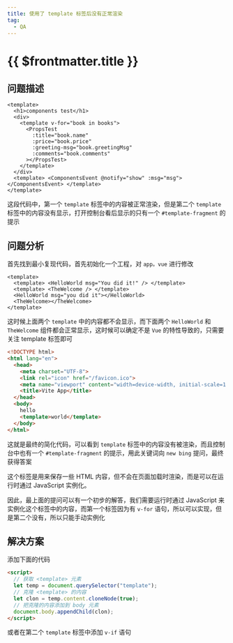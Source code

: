 ```yaml
---
title: 使用了 template 标签后没有正常渲染
tag:
  - QA
---
```


# {{ $frontmatter.title }}

## 问题描述

```vue
<template>
  <h1>components test</h1>
  <div>
    <template v-for="book in books">
      <PropsTest
        :title="book.name"
        :price="book.price"
        :greeting-msg="book.greetingMsg"
        :comments="book.comments"
      ></PropsTest>
    </template>
  </div>
  <template> <ComponentsEvent @notify="show" :msg="msg"></ComponentsEvent> </template>
</template>
```

这段代码中，第一个 `template` 标签中的内容被正常渲染，但是第二个 `template` 标签中的内容没有显示，打开控制台看后显示的只有一个
`#template-fragment` 的提示

## 问题分析

首先找到最小复现代码，首先初始化一个工程，对 `app。vue` 进行修改

```vue
<template>
  <template> <HelloWorld msg="You did it!" /> </template>
  <template> <TheWelcome /> </template>
  <HelloWorld msg="you did it"></HelloWorld>
  <TheWelcome></TheWelcome>
</template>
```

这时候上面两个 `template` 中的内容都不会显示，而下面两个 `HelloWorld` 和 `TheWelcome`
组件都会正常显示，这时候可以确定不是 `Vue` 的特性导致的，只需要关注 template 标签即可

```html
<!DOCTYPE html>
<html lang="en">
  <head>
    <meta charset="UTF-8">
    <link rel="icon" href="/favicon.ico">
    <meta name="viewport" content="width=device-width, initial-scale=1.0">
    <title>Vite App</title>
  </head>
  <body>
    hello
    <template>world</template>
  </body>
</html>
```

这就是最终的简化代码，可以看到 `template` 标签中的内容没有被渲染，而且控制台中也有一个 `#template-fragment`
的提示，用此关键词向 `new bing` 提问，最终获得答案

这个标签是用来保存一些 HTML 内容，但不会在页面加载时渲染，而是可以在运行时通过 JavaScript 实例化。

因此，最上面的提问可以有一个初步的解答，我们需要运行时通过 JavaScript 来实例化这个标签中的内容，而第一个标签因为有 `v-for`
语句，所以可以实现，但是第二个没有，所以只能手动实例化

## 解决方案

添加下面的代码

```html
<script>
  // 获取 <template> 元素
  let temp = document.querySelector("template");
  // 克隆 <template> 的内容
  let clon = temp.content.cloneNode(true);
  // 把克隆的内容添加到 body 元素
  document.body.appendChild(clon);
</script>
```

或者在第二个 `template` 标签中添加 `v-if` 语句

<!-- TODO: 渲染机制是什么 -->
